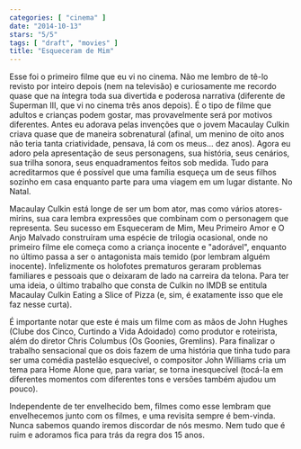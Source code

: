 ```yaml
---
categories: [ "cinema" ]
date: "2014-10-13"
stars: "5/5"
tags: [ "draft", "movies" ]
title: "Esqueceram de Mim"
---
```

Esse foi o primeiro filme que eu vi no cinema. Não me lembro de
tê-lo revisto por inteiro depois (nem na televisão) e curiosamente me
recordo quase que na íntegra toda sua divertida e poderosa narrativa
(diferente de Superman III, que vi no cinema três anos depois). É o
tipo de filme que adultos e crianças podem gostar, mas provavelmente
será por motivos diferentes. Antes eu adorava pelas invenções
que o jovem Macaulay Culkin criava quase que de maneira sobrenatural
(afinal, um menino de oito anos não teria tanta criatividade, pensava,
lá com os meus... dez anos). Agora eu adoro pela apresentação de
seus personagens, sua história, seus cenários, sua trilha sonora,
seus enquadramentos feitos sob medida. Tudo para acreditarmos que é
possível que uma família esqueça um de seus filhos sozinho em casa
enquanto parte para uma viagem em um lugar distante. No Natal.

Macaulay Culkin está longe de ser um bom ator, mas como vários
atores-mirins, sua cara lembra expressões que combinam com o personagem
que representa. Seu sucesso em Esqueceram de Mim, Meu Primeiro Amor e
O Anjo Malvado construíram uma espécie de trilogia ocasional, onde
no primeiro filme ele começa como a criança inocente e "adorável",
enquanto no último passa a ser o antagonista mais temido (por lembram
alguém inocente). Infelizmente os holofotes prematuros geraram problemas
familiares e pessoais que o deixaram de lado na carreira da telona. Para
ter uma ideia, o último trabalho que consta de Culkin no IMDB se entitula
Macaulay Culkin Eating a Slice of Pizza (e, sim, é exatamente isso que
ele faz nesse curta).

É importante notar que este é mais um filme com as mãos de John Hughes
(Clube dos Cinco, Curtindo a Vida Adoidado) como produtor e roteirista,
além do diretor Chris Columbus (Os Goonies, Gremlins). Para finalizar
o trabalho sensacional que os dois fazem de uma história que tinha tudo
para ser uma comédia pastelão esquecível, o compositor John Williams
cria um tema para Home Alone que, para variar, se torna inesquecível
(tocá-la em diferentes momentos com diferentes tons e versões também
ajudou um pouco).

Independente de ter envelhecido bem, filmes como esse lembram
que envelhecemos junto com os filmes, e uma revisita sempre é
bem-vinda. Nunca sabemos quando iremos discordar de nós mesmo. Nem tudo
que é ruim e adoramos fica para trás da regra dos 15 anos.
